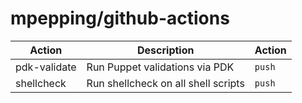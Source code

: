 # mpepping/github-actions

| Action       | Description                         | Action |
|--------------|-------------------------------------|--------|
| pdk-validate | Run Puppet validations via PDK      | `push` |
| shellcheck   | Run shellcheck on all shell scripts | `push` |
